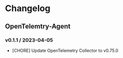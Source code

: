 # Changelog

## OpenTelemtry-Agent

### v0.1.1 / 2023-04-05

* [CHORE] Update OpenTelemetry Collector to v0.75.0
